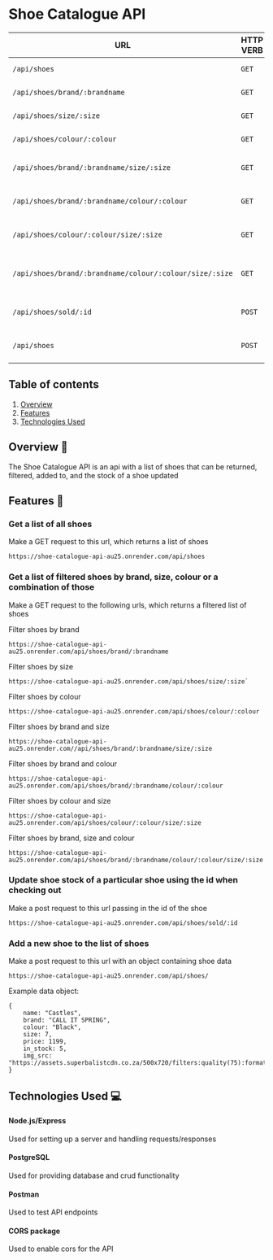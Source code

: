 # Shoe Catalogue API

URL		 | HTTP VERB  | Description
---------|------------|------
`/api/shoes` | `GET` | Get a list of all shoes
`/api/shoes/brand/:brandname` | `GET` | Filter shoes by brand
`/api/shoes/size/:size`| `GET` | Filter shoes by size
`/api/shoes/colour/:colour`	| `GET` | Filter shoes by colour
`/api/shoes/brand/:brandname/size/:size` | `GET` | Filter shoes by brand and size
`/api/shoes/brand/:brandname/colour/:colour` | `GET` | Filter shoes by brand and colour
`/api/shoes/colour/:colour/size/:size` | `GET` | Filter shoes by colour and size
`/api/shoes/brand/:brandname/colour/:colour/size/:size`	| `GET` | Filter shoes by brand, colour and size
`/api/shoes/sold/:id` | `POST` | Update shoe stock of shoe
`/api/shoes` | `POST` | Add a new shoe to the database

## Table of contents

1. [Overview](#overview)
2. [Features](#features)
3. [Technologies Used](#technologies-used)

## Overview 📝<a name="overview"></a>

The Shoe Catalogue API is an api with a list of shoes that can be returned, filtered, added to, and the stock of a shoe updated

## Features 🌟<a name="features"></a>

### Get a list of all shoes

Make a GET request to this url, which returns a list of shoes
```
https://shoe-catalogue-api-au25.onrender.com/api/shoes
```

### Get a list of filtered shoes by brand, size, colour or a combination of those

Make a GET request to the following urls, which returns a filtered list of shoes

Filter shoes by brand
```
https://shoe-catalogue-api-au25.onrender.com/api/shoes/brand/:brandname
```
Filter shoes by size
```
https://shoe-catalogue-api-au25.onrender.com/api/shoes/size/:size`
```
Filter shoes by colour
```
https://shoe-catalogue-api-au25.onrender.com/api/shoes/colour/:colour
```
Filter shoes by brand and size
```
https://shoe-catalogue-api-au25.onrender.com//api/shoes/brand/:brandname/size/:size
```
Filter shoes by brand and colour
```
https://shoe-catalogue-api-au25.onrender.com/api/shoes/brand/:brandname/colour/:colour
```
Filter shoes by colour and size
```
https://shoe-catalogue-api-au25.onrender.com/api/shoes/colour/:colour/size/:size
```
Filter shoes by brand, size and colour 
```
https://shoe-catalogue-api-au25.onrender.com/api/shoes/brand/:brandname/colour/:colour/size/:size
```
### Update shoe stock of a particular shoe using the id when checking out

Make a post request to this url passing in the id of the shoe
```
https://shoe-catalogue-api-au25.onrender.com/api/shoes/sold/:id
```

### Add a new shoe to the list of shoes

Make a post request to this url with an object containing shoe data

```
https://shoe-catalogue-api-au25.onrender.com/api/shoes/
```

Example data object:
```
{
    name: "Castles",
    brand: "CALL IT SPRING",
    colour: "Black",
    size: 7,
    price: 1199,
    in_stock: 5,
    img_src: "https://assets.superbalistcdn.co.za/500x720/filters:quality(75):format(jpg)/3385827/original.jpg"
}
```

## Technologies Used 💻<a name="technologies-used"></a>

#### Node.js/Express

Used for setting up a server and handling requests/responses

#### PostgreSQL
Used for providing database and crud functionality

#### Postman 
Used to test API endpoints

#### CORS package
Used to enable cors for the API
